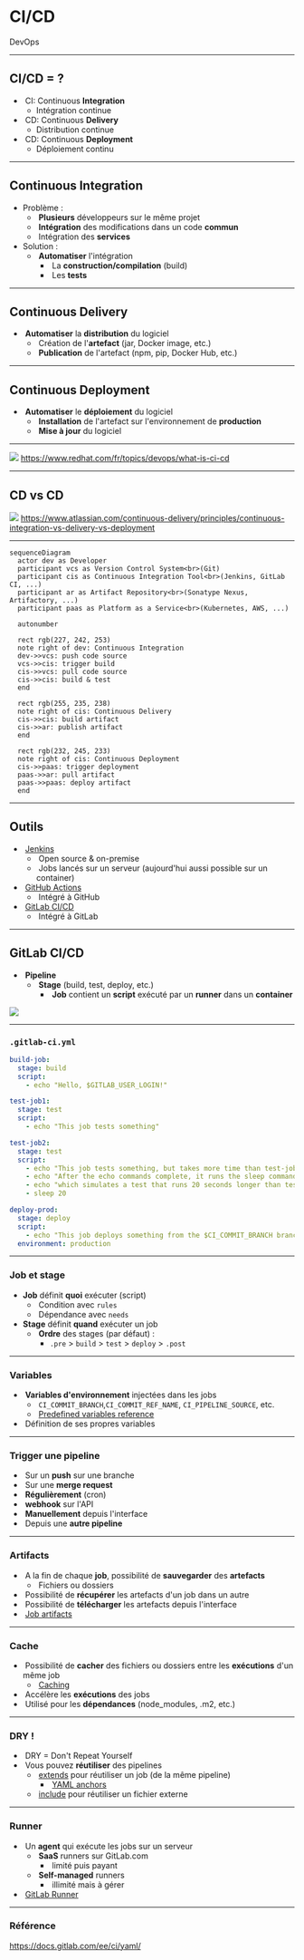 # CI/CD

DevOps

---

## CI/CD = ?

- &shy;<!-- .element: class="fragment" --> CI: Continuous **Integration**
  - Intégration continue
- &shy;<!-- .element: class="fragment" --> CD: Continuous **Delivery**
  - Distribution continue
- &shy;<!-- .element: class="fragment" --> CD: Continuous **Deployment**
  - Déploiement continu

---

## Continuous Integration

- Problème :
  - &shy;<!-- .element: class="fragment" --> **Plusieurs** développeurs sur le même projet
  - &shy;<!-- .element: class="fragment" --> **Intégration** des modifications dans un code **commun**
  - &shy;<!-- .element: class="fragment" --> Intégration des **services**
- Solution :
  - &shy;<!-- .element: class="fragment" --> **Automatiser** l'intégration
    - &shy;<!-- .element: class="fragment" --> La **construction/compilation** (build)
    - &shy;<!-- .element: class="fragment" --> Les **tests**

---

## Continuous Delivery

- &shy;<!-- .element: class="fragment" --> **Automatiser** la **distribution** du logiciel
  - &shy;<!-- .element: class="fragment" --> Création de l'**artefact** (jar, Docker image, etc.)
  - &shy;<!-- .element: class="fragment" --> **Publication** de l'artefact (npm, pip, Docker Hub, etc.)

---

## Continuous Deployment

- &shy;<!-- .element: class="fragment" --> **Automatiser** le **déploiement** du logiciel
  - &shy;<!-- .element: class="fragment" --> **Installation** de l'artefact sur l'environnement de **production**
  - &shy;<!-- .element: class="fragment" --> **Mise à jour** du logiciel

---

![](https://www.redhat.com/rhdc/managed-files/styles/wysiwyg_full_width/private/ci-cd-flow-desktop.png?itok=NNRD1Zj0)
https://www.redhat.com/fr/topics/devops/what-is-ci-cd <!-- .element: class="reference" target="_blank" -->

---

## CD vs CD

![](https://wac-cdn.atlassian.com/dam/jcr:b2a6d1a7-1a60-4c77-aa30-f3eb675d6ad6/ci%20cd%20asset%20updates%20.007.png)
https://www.atlassian.com/continuous-delivery/principles/continuous-integration-vs-delivery-vs-deployment <!-- .element: class="reference" target="_blank" -->

---

```mermaid
sequenceDiagram
  actor dev as Developer
  participant vcs as Version Control System<br>(Git)
  participant cis as Continuous Integration Tool<br>(Jenkins, GitLab CI, ...)
  participant ar as Artifact Repository<br>(Sonatype Nexus, Artifactory, ...)
  participant paas as Platform as a Service<br>(Kubernetes, AWS, ...)

  autonumber

  rect rgb(227, 242, 253)
  note right of dev: Continuous Integration
  dev->>vcs: push code source
  vcs->>cis: trigger build
  cis->>vcs: pull code source
  cis->>cis: build & test
  end

  rect rgb(255, 235, 238)
  note right of cis: Continuous Delivery
  cis->>cis: build artifact
  cis->>ar: publish artifact
  end

  rect rgb(232, 245, 233)
  note right of cis: Continuous Deployment
  cis->>paas: trigger deployment
  paas->>ar: pull artifact
  paas->>paas: deploy artifact
  end
```

---

## Outils

- &shy;<!-- .element: class="fragment" --> [Jenkins](https://www.jenkins.io/) <!-- .element: target="_blank" -->
  - &shy;<!-- .element: class="fragment" --> Open source & on-premise
  - &shy;<!-- .element: class="fragment" --> Jobs lancés sur un serveur (aujourd'hui aussi possible sur un container)
- &shy;<!-- .element: class="fragment" --> [GitHub Actions](https://github.com/features/actions) <!-- .element: target="_blank" -->
  - &shy;<!-- .element: class="fragment" --> Intégré à GitHub
- &shy;<!-- .element: class="fragment" --> [GitLab CI/CD](https://docs.gitlab.com/ee/ci/) <!-- .element: target="_blank" -->
  - &shy;<!-- .element: class="fragment" --> Intégré à GitLab

---

## GitLab CI/CD

- &shy;<!-- .element: class="fragment" --> **Pipeline**
  - &shy;<!-- .element: class="fragment" --> **Stage** (build, test, deploy, etc.)
    - &shy;<!-- .element: class="fragment" --> **Job** contient un **script** exécuté par un **runner** dans un **container**

![](https://docs.gitlab.com/ee/ci/quick_start/img/pipeline_graph_v13_6.png)

---

### `.gitlab-ci.yml`

```yaml
build-job:
  stage: build
  script:
    - echo "Hello, $GITLAB_USER_LOGIN!"

test-job1:
  stage: test
  script:
    - echo "This job tests something"

test-job2:
  stage: test
  script:
    - echo "This job tests something, but takes more time than test-job1."
    - echo "After the echo commands complete, it runs the sleep command for 20 seconds"
    - echo "which simulates a test that runs 20 seconds longer than test-job1"
    - sleep 20

deploy-prod:
  stage: deploy
  script:
    - echo "This job deploys something from the $CI_COMMIT_BRANCH branch."
  environment: production
```

---

### Job et stage

- **Job** définit **quoi** exécuter (script)
  - &shy;<!-- .element: class="fragment" --> Condition avec `rules`
  - &shy;<!-- .element: class="fragment" --> Dépendance avec `needs`
- **Stage** définit **quand** exécuter un job
  - &shy;<!-- .element: class="fragment" --> **Ordre** des stages (par défaut) :
    - `.pre` > `build` > `test` > `deploy` > `.post`

---

### Variables

- &shy;<!-- .element: class="fragment" --> **Variables d'environnement** injectées dans les jobs
  - &shy;<!-- .element: class="fragment" --> `CI_COMMIT_BRANCH`,`CI_COMMIT_REF_NAME`, `CI_PIPELINE_SOURCE`, etc.
  - &shy;<!-- .element: class="fragment" --> [Predefined variables reference](https://docs.gitlab.com/ee/ci/variables/predefined_variables.html) <!-- .element: target="_blank" -->
- &shy;<!-- .element: class="fragment" --> Définition de ses propres variables

---

### Trigger une pipeline

- &shy;<!-- .element: class="fragment" --> Sur un **push** sur une branche
- &shy;<!-- .element: class="fragment" --> Sur une **merge request**
- &shy;<!-- .element: class="fragment" --> **Régulièrement** (cron)
- &shy;<!-- .element: class="fragment" --> **webhook** sur l'API
- &shy;<!-- .element: class="fragment" --> **Manuellement** depuis l'interface
- &shy;<!-- .element: class="fragment" --> Depuis une **autre pipeline**

---

### Artifacts

- &shy;<!-- .element: class="fragment" --> A la fin de chaque **job**, possibilité de **sauvegarder** des **artefacts**
  - &shy;<!-- .element: class="fragment" --> Fichiers ou dossiers
- &shy;<!-- .element: class="fragment" --> Possibilité de **récupérer** les artefacts d'un job dans un autre
- &shy;<!-- .element: class="fragment" --> Possibilité de **télécharger** les artefacts depuis l'interface
- &shy;<!-- .element: class="fragment" --> [Job artifacts](https://docs.gitlab.com/ee/ci/jobs/job_artifacts.html) <!-- .element: target="_blank" -->

---

### Cache

- &shy;<!-- .element: class="fragment" --> Possibilité de **cacher** des fichiers ou dossiers entre les **exécutions** d'un même job
  - &shy;<!-- .element: class="fragment" --> [Caching](https://docs.gitlab.com/ee/ci/caching/) <!-- .element: target="_blank" -->
- &shy;<!-- .element: class="fragment" --> Accélère les **exécutions** des jobs
- &shy;<!-- .element: class="fragment" --> Utilisé pour les **dépendances** (node_modules, .m2, etc.)

---

### DRY !

- &shy;<!-- .element: class="fragment" --> DRY = Don't Repeat Yourself
- &shy;<!-- .element: class="fragment" --> Vous pouvez **réutiliser** des pipelines
  - &shy;<!-- .element: class="fragment" --> [extends](https://docs.gitlab.com/ee/ci/yaml/#extends) pour réutiliser un job (de la même pipeline) <!-- .element: target="_blank" -->
    - &shy;<!-- .element: class="fragment" --> [YAML anchors](https://docs.gitlab.com/ee/ci/yaml/yaml_optimization.html#anchors) <!-- .element: target="_blank" -->
  - &shy;<!-- .element: class="fragment" --> [include](https://docs.gitlab.com/ee/ci/yaml/#include) pour réutiliser un fichier externe <!-- .element: target="_blank" -->

---

### Runner

- &shy;<!-- .element: class="fragment" --> Un **agent** qui exécute les jobs sur un serveur
  - &shy;<!-- .element: class="fragment" --> **SaaS** runners sur GitLab.com
    - &shy;<!-- .element: class="fragment" --> limité puis payant
  - &shy;<!-- .element: class="fragment" --> **Self-managed** runners
    - &shy;<!-- .element: class="fragment" --> illimité mais à gérer
- &shy;<!-- .element: class="fragment" --> [GitLab Runner](https://docs.gitlab.com/runner/) <!-- .element: target="_blank" -->

---

### Référence

https://docs.gitlab.com/ee/ci/yaml/ <!-- .element: target="_blank" -->
